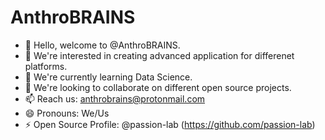 # AnthroBRAINS

- 👋 Hello, welcome to @AnthroBRAINS.
- 👀 We're interested in creating advanced application for differenet platforms.
- 🌱 We're currently learning Data Science.
- 💞️ We're looking to collaborate on different open source projects.
- 📫 Reach us: anthrobrains@protonmail.com
- 😄 Pronouns: We/Us
- ⚡ Open Source Profile: @passion-lab (https://github.com/passion-lab)

<!---
AnthroBRAINS/AnthroBRAINS is a ✨ special ✨ repository because its `README.md` (this file) appears on your GitHub profile.
You can click the Preview link to take a look at your changes.
--->
